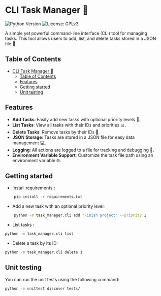 # CLI Task Manager 📝

![Python Version](https://img.shields.io/badge/python-3.13.2-blue)
![License: GPLv3](https://img.shields.io/badge/License-GPLv3-blue)

A simple yet powerful command-line interface (CLI) tool for managing tasks. This tool allows users to add, list, and delete tasks stored in a JSON file 📁.

## Table of Contents

- [CLI Task Manager 📝](#cli-task-manager-)
  - [Table of Contents](#table-of-contents)
  - [Features](#features)
  - [Getting started](#getting-started)
  - [Unit testing](#unit-testing)

## Features

- **Add Tasks**: Easily add new tasks with optional priority levels 📝.
- **List Tasks**: View all tasks with their IDs and priorities 📊.
- **Delete Tasks**: Remove tasks by their IDs 🚮.
- **JSON Storage**: Tasks are stored in a JSON file for easy data management 💻.
- **Logging**: All actions are logged to a file for tracking and debugging 📝.
- **Environment Variable Support**: Customize the task file path using an environment variable 🌐.

## Getting started

- Install requirements :

```bash
    pip install -r requirements.txt
```

- Add a new task with an optional priority level:

```bash
    python -m task_manager.cli add "Finish project" --priority 1
```

- List tasks :

```bash
python -m task_manager.cli list
```

- Delete a task by its ID:

```bash
python -m task_manager.cli delete 1
```

## Unit testing

You can run the unit tests using the following command:

```bash
python -m unittest discover tests/
```

